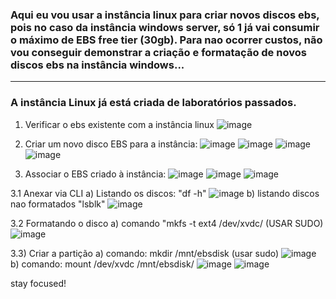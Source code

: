 ### Aqui eu vou usar a instância linux para criar novos discos ebs, pois no caso da instância windows server, só 1 já vai consumir o máximo de EBS free tier (30gb). Para nao ocorrer custos, não vou conseguir demonstrar a criação e formatação de novos discos ebs na instância windows...
---

### A instância Linux já está criada de laboratórios passados.
1. Verificar o ebs existente com a instância linux
   ![image](https://github.com/user-attachments/assets/5ce2de0a-471b-4d73-ab9e-fcdee7f81300)

2. Criar um novo disco EBS para a instância:
   ![image](https://github.com/user-attachments/assets/872d4256-c6e8-49c6-9e38-09ee6b873c0e)
   ![image](https://github.com/user-attachments/assets/bd5834a5-164c-4ec6-bd02-d02d243cbf9f)
   ![image](https://github.com/user-attachments/assets/c107520e-efdc-49fb-aea1-727d0f2e238c)
   ![image](https://github.com/user-attachments/assets/5c32c81b-661d-4a79-aea6-24f4dbbcb6fb)

3. Associar o EBS criado à instância:
  ![image](https://github.com/user-attachments/assets/7b34153a-0eda-4308-b62a-20d2eddce1fd)
  ![image](https://github.com/user-attachments/assets/418b3139-faa9-4976-a20d-64306a891b0b)
  ![image](https://github.com/user-attachments/assets/55e5c8e9-b208-4f88-b480-019edfc61751)

3.1 Anexar via CLI
  a) Listando os discos: "df -h"
  ![image](https://github.com/user-attachments/assets/71b1125f-562e-48cb-9508-05c66262d461)
  b) listando discos nao formatados "lsblk"
  ![image](https://github.com/user-attachments/assets/5d108a7b-ac7b-4f26-9716-fe00678d3c43)
  
3.2 Formatando o disco
  a) comando "mkfs -t ext4 /dev/xvdc/  (USAR SUDO)
  ![image](https://github.com/user-attachments/assets/3147ff2b-9e74-4b04-8041-48ea9d1a2bb1)

3.3) Criar a partição
  a) comando: mkdir /mnt/ebsdisk (usar sudo)
  ![image](https://github.com/user-attachments/assets/6c65a500-39b0-4b52-ae60-dedd8512ab1e)
  b) comando: mount /dev/xvdc /mnt/ebsdisk/
  ![image](https://github.com/user-attachments/assets/1372f374-99d0-4171-9514-f9f308a92218)
  ![image](https://github.com/user-attachments/assets/e955db8b-d4c1-49cf-b5ce-2ebecc84d555)


stay focused!


